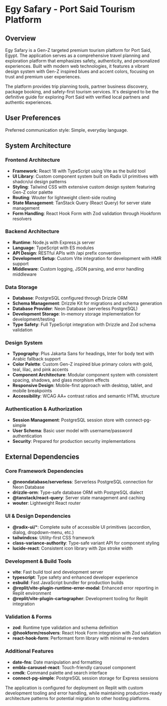 # Egy Safary - Port Said Tourism Platform

## Overview

Egy Safary is a Gen-Z targeted premium tourism platform for Port Said, Egypt. The application serves as a comprehensive travel planning and exploration platform that emphasizes safety, authenticity, and personalized experiences. Built with modern web technologies, it features a vibrant design system with Gen-Z inspired blues and accent colors, focusing on trust and premium user experiences.

The platform provides trip planning tools, partner business discovery, package booking, and safety-first tourism services. It's designed to be the definitive guide for exploring Port Said with verified local partners and authentic experiences.

## User Preferences

Preferred communication style: Simple, everyday language.

## System Architecture

### Frontend Architecture
- **Framework**: React 18 with TypeScript using Vite as the build tool
- **UI Library**: Custom component system built on Radix UI primitives with shadcn/ui design patterns
- **Styling**: Tailwind CSS with extensive custom design system featuring Gen-Z color palette
- **Routing**: Wouter for lightweight client-side routing
- **State Management**: TanStack Query (React Query) for server state management
- **Form Handling**: React Hook Form with Zod validation through Hookform resolvers

### Backend Architecture
- **Runtime**: Node.js with Express.js server
- **Language**: TypeScript with ES modules
- **API Design**: RESTful APIs with /api prefix convention
- **Development Setup**: Custom Vite integration for development with HMR support
- **Middleware**: Custom logging, JSON parsing, and error handling middleware

### Data Storage
- **Database**: PostgreSQL configured through Drizzle ORM
- **Schema Management**: Drizzle Kit for migrations and schema generation
- **Database Provider**: Neon Database (serverless PostgreSQL)
- **Development Storage**: In-memory storage implementation for development/testing
- **Type Safety**: Full TypeScript integration with Drizzle and Zod schema validation

### Design System
- **Typography**: Plus Jakarta Sans for headings, Inter for body text with Arabic fallback support
- **Color Palette**: Custom Gen-Z inspired blue primary colors with gold, teal, lilac, and pink accents
- **Component Architecture**: Modular component system with consistent spacing, shadows, and glass morphism effects
- **Responsive Design**: Mobile-first approach with desktop, tablet, and mobile breakpoints
- **Accessibility**: WCAG AA+ contrast ratios and semantic HTML structure

### Authentication & Authorization
- **Session Management**: PostgreSQL session store with connect-pg-simple
- **User Schema**: Basic user model with username/password authentication
- **Security**: Prepared for production security implementations

## External Dependencies

### Core Framework Dependencies
- **@neondatabase/serverless**: Serverless PostgreSQL connection for Neon Database
- **drizzle-orm**: Type-safe database ORM with PostgreSQL dialect
- **@tanstack/react-query**: Server state management and caching
- **wouter**: Lightweight React router

### UI & Design Dependencies
- **@radix-ui/***: Complete suite of accessible UI primitives (accordion, dialog, dropdown-menu, etc.)
- **tailwindcss**: Utility-first CSS framework
- **class-variance-authority**: Type-safe variant API for component styling
- **lucide-react**: Consistent icon library with 2px stroke width

### Development & Build Tools
- **vite**: Fast build tool and development server
- **typescript**: Type safety and enhanced developer experience
- **esbuild**: Fast JavaScript bundler for production builds
- **@replit/vite-plugin-runtime-error-modal**: Enhanced error reporting in Replit environment
- **@replit/vite-plugin-cartographer**: Development tooling for Replit integration

### Validation & Forms
- **zod**: Runtime type validation and schema definition
- **@hookform/resolvers**: React Hook Form integration with Zod validation
- **react-hook-form**: Performant form library with minimal re-renders

### Additional Features
- **date-fns**: Date manipulation and formatting
- **embla-carousel-react**: Touch-friendly carousel component
- **cmdk**: Command palette and search interface
- **connect-pg-simple**: PostgreSQL session storage for Express sessions

The application is configured for deployment on Replit with custom development tooling and error handling, while maintaining production-ready architecture patterns for potential migration to other hosting platforms.